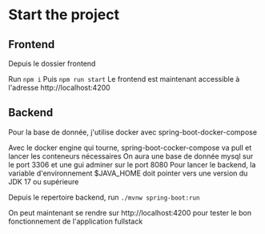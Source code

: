 # Start the project

## Frontend

Depuis le dossier frontend

Run `npm i`
Puis `npm run start`
Le frontend est maintenant accessible à l'adresse http://localhost:4200

## Backend

Pour la base de donnée, j'utilise docker avec spring-boot-docker-compose

Avec le docker engine qui tourne, spring-boot-cocker-compose va pull et lancer les conteneurs nécessaires
On aura une base de donnée mysql sur le port 3306 et une gui adminer sur le port 8080
Pour lancer le backend, la variable d'environnement $JAVA_HOME doit pointer vers une version du JDK 17 ou supérieure

Depuis le repertoire backend, run `./mvnw spring-boot:run`

On peut maintenant se rendre sur http://localhost:4200 pour tester le bon fonctionnement de l'application fullstack
